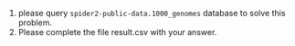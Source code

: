 1. please query `spider2-public-data.1000_genomes` database to solve this problem.
2. Please complete the file result.csv with your answer.